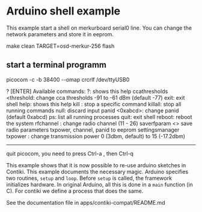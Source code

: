 Arduino shell example
=====================
This example start a shell on merkurboard serial0 line.
You can change the network parameters and store it in eeprom.

make clean TARGET=osd-merkur-256 flash

start a terminal programm
-------------------------

picocom -c -b 38400 --omap crcrlf /dev/ttyUSB0

? [ENTER]
Available commands:
?: shows this help
ccathresholds <threshold: change cca thresholds -91 to -61 dBm (default -77)
exit: exit shell
help: shows this help
kill <command>: stop a specific command
killall: stop all running commands
null: discard input
panid <0xabcd>: change panid (default 0xabcd)
ps: list all running processes
quit: exit shell
reboot: reboot the system
rfchannel <channel>: change radio channel (11 - 26)
saverfparam <> save radio parameters txpower, channel, panid to eeprom settingsmanager
txpower <power>: change transmission power 0 (3dbm, default) to 15 (-17.2dbm)

------------------------------------------------------------------------------
quit picocom, you need to press Ctrl-a , then Ctrl-q



This example shows that it is now possible to re-use arduino sketches in
Contiki. This example documents the necessary magic. Arduino specifies
two routines, `setup` and `loop`. Before `setup` is called, the
framework initializes hardware. In original Arduino, all this is done in
a `main` function (in C). For contiki we define a process that does the
same.

See the documentation file in apps/contiki-compat/README.md
